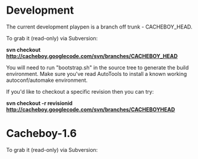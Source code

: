 # Development #

The current development playpen is a branch off trunk - CACHEBOY\_HEAD.

To grab it (read-only) via Subversion:

**svn checkout http://cacheboy.googlecode.com/svn/branches/CACHEBOY_HEAD**

You will need to run "bootstrap.sh" in the source tree to generate the build environment. Make sure you've read AutoTools to install a known working autoconf/automake environment.

If you'd like to checkout a specific revision then you can try:

**svn checkout -r revisionid http://cacheboy.googlecode.com/svn/branches/CACHEBOYHEAD**

# Cacheboy-1.6 #

To grab it (read-only) via Subversion:

